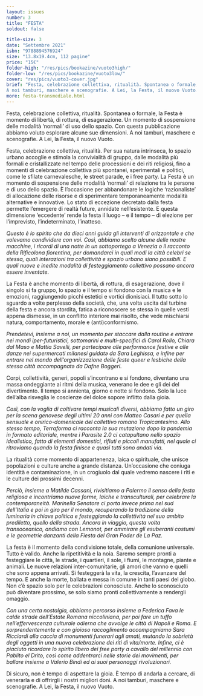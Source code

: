 ```yaml
---
layout: issues
number: 3
title: "FESTA"
soldout: false

title-size: 3
date: "Settembre 2021"
isbn: "9788894576924"
size: "13.8x19.4cm, 112 pagine"
price: "15€"
folder-high: "/res/pics/bookazine/vuoto3high/"
folder-low: "/res/pics/bookazine/vuoto3low/"
cover: "res/pics/vuoto3-cover.jpg"
brief: "Festa, celebrazione collettiva, ritualità. Spontanea o formale, la Festa è momento di libertà, di rottura, di esagerazione. Un momento di sospensione delle modalità ‘normali’ di uso dello spazio. Con questa pubblicazione abbiamo voluto esplorare alcune sue dimensioni.
A noi tamburi, maschere e scenografie. A Lei, la Festa, il nuovo Vuoto."
more: festa-transmediale.html
---
```


Festa, celebrazione collettiva, ritualità. Spontanea o formale, la Festa è momento di libertà, di rottura, di esagerazione. Un momento di sospensione delle modalità ‘normali’ di uso dello spazio. Con questa pubblicazione abbiamo voluto esplorare alcune sue dimensioni.
A noi tamburi, maschere e scenografie. A Lei, la Festa, il nuovo Vuoto.

Festa, celebrazione collettiva, ritualità. Per sua natura intrinseca, lo spazio urbano accoglie e stimola la convivialità di gruppo, dalle modalità più formali e cristallizzate nel tempo delle processioni e dei riti religiosi, fino a momenti di celebrazione collettiva più spontanei, sperimentali e politici, come le sfilate carnevalesche, le street parade, e i free party. La Festa è un momento di sospensione delle modalità ‘normali’ di relazione tra le persone e di uso dello spazio. È l’occasione per abbandonare le logiche ‘razionaliste’ di allocazione delle risorse e di sperimentare temporaneamente modalità alternative e innovative. Lo stato di eccezione decretato dalla festa permette l’emergere di realtà future, annidate nell’esistente. E questa dimensione ‘eccedente’ rende la festa il luogo – e il tempo – di elezione per l’imprevisto, l’indeterminato, l’inatteso.

*Questo è lo spirito che da dieci anni guida gli interventi di orizzontale e che volevamo condividere con voi. Così, abbiamo scelto alcune delle nostre macchine, i ricordi di una notte in un sottoportego a Venezia o il racconto della Rificolona fiorentina, per domandarci in quali modi la città celebri se stessa, quali interazioni tra collettività e spazio urbano siano possibili. E quali nuove e inedite modalità di festeggiamento collettivo possano ancora essere inventate.*

La Festa è anche momento di libertà, di rottura, di esagerazione, dove il singolo si fa gruppo, lo spazio e il tempo si fondono con la musica e le emozioni, raggiungendo picchi estetici e vortici dionisiaci. Il tutto sotto lo sguardo a volte perplesso della società, che, una volta uscita dal turbine della festa e ancora stordita, fatica a riconoscere se stessa in quelle vesti appena dismesse, in un conflitto interiore mai risolto, che vede mischiarsi natura, comportamento, morale e (anti)conformismo.

*Prendetevi, insieme a noi, un momento per staccare dalla routine e entrare nei mondi iper-futuristici, sottomarini e multi-specifici di Carol Rollo, Chiara dal Maso e Mattia Savelli, per partecipare alle performance festive e alle danze nei supermercati milanesi guidatə da Sara Leghissa, e infine per entrare nel mondo dell’organizzazione delle feste queer e lesbiche della stessa città accompagnatə da Dafne Boggeri.*

Corpi, collettività, generi, popoli s’incontrano e si fondono, diventano una massa ondeggiante ai ritmi della musica, venerano le dee e gli dei del divertimento. Il tempo si annienta, giorno e notte si fondono. Solo la luce dell’alba risveglia le coscienze del dolce sopore inflitto dalla gioia.

*Così, con la voglia di coltivare tempi musicali diversi, abbiamo fatto un giro per la scena genovese degli ultimi 20 anni con Matteo Casari e per quella sensuale e onirico-domenicale del collettivo romano Tropicantesimo. Allo stesso tempo, Terraforma ci racconta la sua mutazione dopo la pandemia in formato editoriale, mentre i Parasite 2.0 ci catapultano nello spazio idealistico, fatto di elementi domestici, rifiuti e piccoli manufatti, nel quale ci ritroviamo quando la festa finisce e quasi tutti sono andati via.*

La ritualità come momento di appartenenza, laica o spirituale, che unisce popolazioni e culture anche a grande distanza. Un’occasione che coniuga identità e contaminazione, in un crogiuolo dal quale vedremo nascere i riti e le culture dei prossimi decenni.

*Perciò, insieme a Matilde Cassani, rivisitiamo a Palermo il senso della festa religiosa e incontriamo nuove forme, laiche e transculturali, per celebrare la contemporaneità. Marinella Senatore ci porta invece prima nel sud dell’Italia e poi in giro per il mondo, recuperando la tradizione della luminaria in chiave politica e festeggiando la collettività nel suo ambito prediletto, quello della strada. Ancora in viaggio, questa volta transoceanico, andiamo con Lemonot, per ammirare gli esuberanti costumi e le geometrie danzanti della Fiesta del Gran Poder de La Paz.*

La festa è il momento della condivisione totale, della comunione universale. Tutto è valido. Anche la ripetitività e la noia. Saremo sempre pronti a festeggiare le città, le strade, i quartieri, il sole, i fiumi, le montagne, piante e animali. Le nuove relazioni inter-comunitarie, gli amori che vanno e quelli che sono appena arrivati. Si festeggerà la vita, la crescita, l’avanzare del tempo. E anche la morte, ballata e messa in comune in tanti paesi del globo. Non c’è spazio solo per le celebrazioni conosciute. Anche lo sconosciuto può diventare prossimo, se solo siamo pronti collettivamente a rendergli omaggio.

*Con una certa nostalgia, abbiamo percorso insieme a Federica Fava le calde strade dell’Estate Romana niccoliniana, per poi fare un tuffo nell’effervescenza culturale odierna che avvolge le città di Napoli e Roma. E sorprendentemente e con gioioso raccoglimento accompagniamo Sara Ricciardi alla caccia di monumenti funerari agli amati, mutando la sobrietà degli oggetti in una nuova celebrazione dei riti di vita/morte. Infine, ci è piaciuto ricordare lo spirito libero dei free party a cavallo del millennio con Pablito el Drito, così come addentrarci nelle storie dei movimenti, per ballare insieme a Valerio Bindi ed ai suoi personaggi rivoluzionari.*

Di sicuro, non è tempo di aspettare la gioia. È tempo di andarla a cercare, di venerarla e di offrirgli i nostri migliori doni. A noi tamburi, maschere e scenografie. A Lei, la Festa, il nuovo Vuoto.
